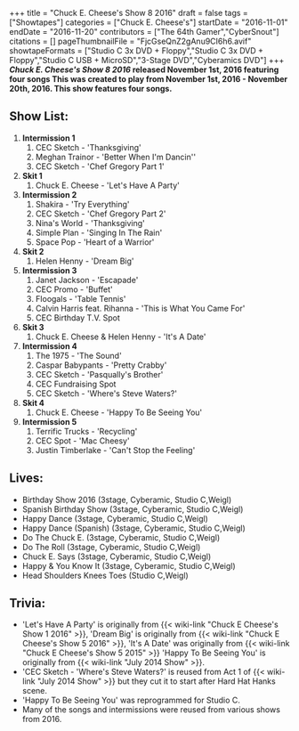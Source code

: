 +++
title = "Chuck E. Cheese's Show 8 2016"
draft = false
tags = ["Showtapes"]
categories = ["Chuck E. Cheese's"]
startDate = "2016-11-01"
endDate = "2016-11-20"
contributors = ["The 64th Gamer","CyberSnout"]
citations = []
pageThumbnailFile = "FjcGseQnZ2gAnu9CI6h6.avif"
showtapeFormats = ["Studio C 3x DVD + Floppy","Studio C 3x DVD + Floppy","Studio C USB + MicroSD","3-Stage DVD","Cyberamics DVD"]
+++
***Chuck E. Cheese's Show 8 2016* released November 1st, 2016 featuring four songs
This was created to play from November 1st, 2016 - November 20th, 2016. This show features four songs.**

## Show List:

1.  **Intermission 1**
    1.  CEC Sketch - 'Thanksgiving'
    2.  Meghan Trainor - 'Better When I'm Dancin''
    3.  CEC Sketch - 'Chef Gregory Part 1'
2.  **Skit 1**
    1.  Chuck E. Cheese - 'Let's Have A Party'
3.  **Intermission 2**
    1.  Shakira - 'Try Everything'
    2.  CEC Sketch - 'Chef Gregory Part 2'
    3.  Nina's World - 'Thanksgiving'
    4.  Simple Plan - 'Singing In The Rain'
    5.  Space Pop - 'Heart of a Warrior'
4.  **Skit 2**
    1.  Helen Henny - 'Dream Big'
5.  **Intermission 3**
    1.  Janet Jackson - 'Escapade'
    2.  CEC Promo - 'Buffet'
    3.  Floogals - 'Table Tennis'
    4.  Calvin Harris feat. Rihanna - 'This is What You Came For'
    5.  CEC Birthday T.V. Spot
6.  **Skit 3**
    1.  Chuck E. Cheese & Helen Henny - 'It's A Date'
7.  **Intermission 4**
    1.  The 1975 - 'The Sound'
    2.  Caspar Babypants - 'Pretty Crabby'
    3.  CEC Sketch - 'Pasqually's Brother'
    4.  CEC Fundraising Spot
    5.  CEC Sketch - 'Where's Steve Waters?'
8.  **Skit 4**
    1.  Chuck E. Cheese - 'Happy To Be Seeing You'
9.  **Intermission 5**
    1.  Terrific Trucks - 'Recycling'
    2.  CEC Spot - 'Mac Cheesy'
    3.  Justin Timberlake - 'Can't Stop the Feeling'

## Lives:

- Birthday Show 2016 (3stage, Cyberamic, Studio C,Weigl)
- Spanish Birthday Show (3stage, Cyberamic, Studio C,Weigl)
- Happy Dance (3stage, Cyberamic, Studio C,Weigl)
- Happy Dance (Spanish) (3stage, Cyberamic, Studio C,Weigl)
- Do The Chuck E. (3stage, Cyberamic, Studio C,Weigl)
- Do The Roll (3stage, Cyberamic, Studio C,Weigl)
- Chuck E. Says (3stage, Cyberamic, Studio C,Weigl)
- Happy & You Know It (3stage, Cyberamic, Studio C,Weigl)
- Head Shoulders Knees Toes (Studio C,Weigl)

## Trivia:

- 'Let's Have A Party' is originally from {{< wiki-link "Chuck E Cheese's Show 1 2016" >}}, 'Dream Big' is originally from {{< wiki-link "Chuck E Cheese's Show 5 2016" >}}, 'It's A Date' was originally from {{< wiki-link "Chuck E Cheese's Show 5 2015" >}} 'Happy To Be Seeing You' is originally from {{< wiki-link "July 2014 Show" >}}.
- 'CEC Sketch - 'Where's Steve Waters?' is reused from Act 1 of {{< wiki-link "July 2014 Show" >}} but they cut it to start after Hard Hat Hanks scene.
- 'Happy To Be Seeing You' was reprogrammed for Studio C.
- Many of the songs and intermissions were reused from various shows from 2016.
